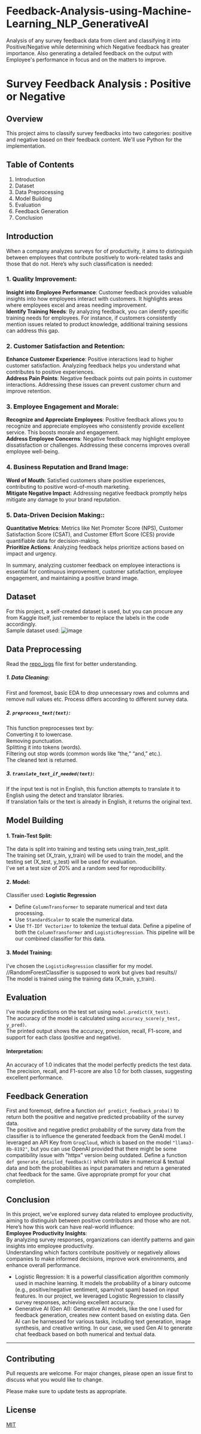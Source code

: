 # Feedback-Analysis-using-Machine-Learning_NLP_GenerativeAI
Analysis of any survey feedback data from client and classifying it into Positive/Negative while determining which Negative feedback has greater importance.
Also generating a detailed feedback on the output with Employee's performance in focus and on the matters to improve. 

# Survey Feedback Analysis : Positive or Negative

## Overview
This project aims to classify survey feedbacks into two categories: positive and negative based on their feedback content. We'll use Python for the implementation.

## Table of Contents
1. Introduction
2. Dataset
3. Data Preprocessing
4. Model Building
5. Evaluation
6. Feedback Generation
7. Conclusion

## Introduction
When a company analyzes surveys for of productivity, it aims to distinguish between employees that contribute positively to work-related tasks and those that do not. Here’s why such classification is needed:

### 1. Quality Improvement:
__Insight into Employee Performance__: Customer feedback provides valuable insights into how employees interact with customers. It highlights areas where employees excel and areas needing improvement.  
__Identify Training Needs__: By analyzing feedback, you can identify specific training needs for employees. For instance, if customers consistently mention issues related to product knowledge, additional training sessions can address this gap.

### 2. Customer Satisfaction and Retention:
__Enhance Customer Experience__: Positive interactions lead to higher customer satisfaction. Analyzing feedback helps you understand what contributes to positive experiences.  
__Address Pain Points__: Negative feedback points out pain points in customer interactions. Addressing these issues can prevent customer churn and improve retention.

### 3. Employee Engagement and Morale:
__Recognize and Appreciate Employees__: Positive feedback allows you to recognize and appreciate employees who consistently provide excellent service. This boosts morale and engagement.  
__Address Employee Concerns__: Negative feedback may highlight employee dissatisfaction or challenges. Addressing these concerns improves overall employee well-being.

### 4. Business Reputation and Brand Image:
__Word of Mouth__: Satisfied customers share positive experiences, contributing to positive word-of-mouth marketing.  
__Mitigate Negative Impact__: Addressing negative feedback promptly helps mitigate any damage to your brand reputation.

### 5. Data-Driven Decision Making::
__Quantitative Metrics__: Metrics like Net Promoter Score (NPS), Customer Satisfaction Score (CSAT), and Customer Effort Score (CES) provide quantifiable data for decision-making.  
__Prioritize Actions__: Analyzing feedback helps prioritize actions based on impact and urgency.

In summary, analyzing customer feedback on employee interactions is essential for continuous improvement, customer satisfaction, employee engagement, and maintaining a positive brand image.

## Dataset
For this project, a self-created dataset is used, but you can procure any from Kaggle itself, just remember to replace the labels in the code accordingly.  
Sample dataset used:
![image](https://github.com/user-attachments/assets/807c3403-1a0d-4173-a8a9-8237d5feaf9a)


## Data Preprocessing
Read the [repo_logs](https://github.com/sarkar-sayan/feedback_analysis-using-machine_learning_nlp_generativeAI/blob/main/repo_logs) file first for better understanding.
##### 1. Data Cleaning:
First and foremost, basic EDA to drop unnecessary rows and columns and remove null values etc. Process differs according to different survey data.
##### 2. ```preprocess_text(text)```:
This function preprocesses text by:  
Converting it to lowercase.  
Removing punctuation.  
Splitting it into tokens (words).  
Filtering out stop words (common words like “the,” “and,” etc.).  
The cleaned text is returned.  
##### 3. ```translate_text_if_needed(text)```:
If the input text is not in English, this function attempts to translate it to English using the detect and translator libraries.  
If translation fails or the text is already in English, it returns the original text.  


## Model Building
#### 1. Train-Test Split:
The data is split into training and testing sets using train_test_split.  
The training set (X_train, y_train) will be used to train the model, and the testing set (X_test, y_test) will be used for evaluation.  
I've set a test size of 20% and a random seed for reproducibility.  
#### 2. Model:
Classifier used: __Logistic Regression__
* Define ```ColumnTransformer``` to separate numerical and text data processing.
* Use ```StandardScaler``` to scale the numerical data.
* Use ```Tf-IDf Vectorizer``` to tokenize the textual data.
Define a pipeline of both the ```ColumnTransformer``` and ```LogisticRegression```.
This pipeline will be our combined classifier for this data.
#### 3. Model Training:
I've chosen the ```LogisticRegression``` classifier for my model. //RandomForestClassifier is supposed to work but gives bad results//   
The model is trained using the training data (X_train, y_train).  

## Evaluation
I’ve made predictions on the test set using ```model.predict(X_test)```.  
The accuracy of the model is calculated using ```accuracy_score(y_test, y_pred)```.  
The printed output shows the accuracy, precision, recall, F1-score, and support for each class (positive and negative).  
#### Interpretation:
An accuracy of 1.0 indicates that the model perfectly predicts the test data.  
The precision, recall, and F1-score are also 1.0 for both classes, suggesting excellent performance.  

## Feedback Generation
First and foremost, define a function ```def predict_feedback_proba()``` to return both the positive and negative predicted probability of the survey data.  
The positive and negative predict probability of the survey data from the classifier is to influence the generated feedback from the GenAI model.
I leveraged an API Key from ```GroqCloud```, which is based on the model ```"llama3-8b-8192"```, but you can use OpenAI provided that there might be some compatibility issue with "httpx" version being outdated.
Define a function ```def generate_detailed_feedback()``` which will take in numerical & textual data and both the probabilities as input paramaters and return a generated chat feedback for the same.
Give appropriate prompt for your chat completion.

## Conclusion
In this project, we’ve explored survey data related to employee productivity, aiming to distinguish between positive contributors and those who are not. Here’s how this work can have real-world influence:  
__Employee Productivity Insights__:  
By analyzing survey responses, organizations can identify patterns and gain insights into employee productivity.  
Understanding which factors contribute positively or negatively allows companies to make informed decisions, improve work environments, and enhance overall performance.  
* Logistic Regression: It is a powerful classification algorithm commonly used in machine learning. It models the probability of a binary outcome (e.g., positive/negative sentiment, spam/not spam) based on input features. In our project, we leveraged Logistic Regression to classify survey responses, achieving excellent accuracy.  
* Generative AI (Gen AI): Generative AI models, like the one I used for feedback generation, creates new content based on existing data. Gen AI can be harnessed for various tasks, including text generation, image synthesis, and creative writing. In our case, we used Gen AI to generate chat feedback based on both numerical and textual data.


---

## Contributing

Pull requests are welcome. For major changes, please open an issue first
to discuss what you would like to change.

Please make sure to update tests as appropriate.

## License

[MIT](https://choosealicense.com/licenses/mit/)

